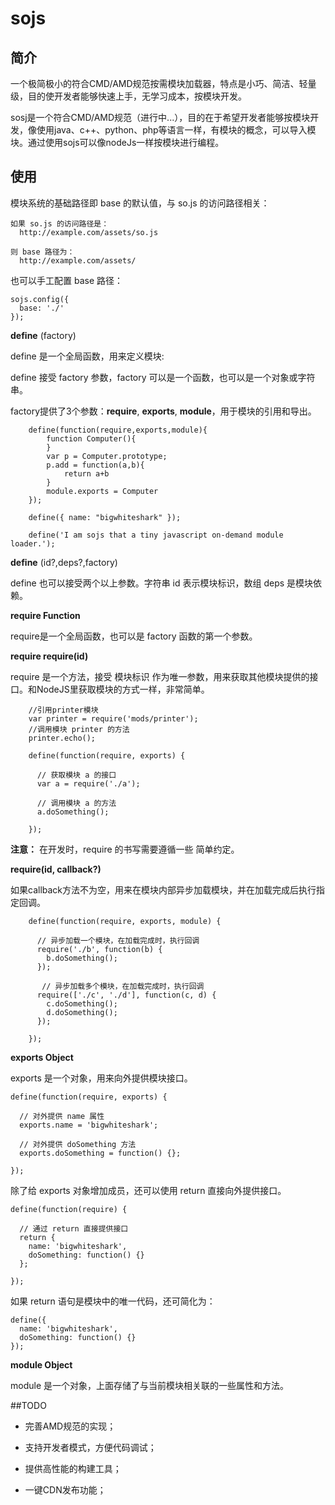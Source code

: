 #  sojs

## 简介
一个极简极小的符合CMD/AMD规范按需模块加载器，特点是小巧、简洁、轻量级，目的使开发者能够快速上手，无学习成本，按模块开发。

sosj是一个符合CMD/AMD规范（进行中...），目的在于希望开发者能够按模块开发，像使用java、c++、python、php等语言一样，有模块的概念，可以导入模块。通过使用sojs可以像nodeJs一样按模块进行编程。

## 使用
模块系统的基础路径即 base 的默认值，与 so.js 的访问路径相关：

	如果 so.js 的访问路径是：
	  http://example.com/assets/so.js

	则 base 路径为：
	  http://example.com/assets/

也可以手工配置 base 路径：

	sojs.config({
	  base: './'
	});


**define** (factory)

define 是一个全局函数，用来定义模块:

define 接受 factory 参数，factory 可以是一个函数，也可以是一个对象或字符串。

factory提供了3个参数：**require**, **exports**, **module**，用于模块的引用和导出。

		define(function(require,exports,module){
			function Computer(){
			}
			var p = Computer.prototype;
			p.add = function(a,b){
				return a+b
			}
			module.exports = Computer
		});

		define({ name: "bigwhiteshark" });

		define('I am sojs that a tiny javascript on-demand module loader.');

  **define** (id?,deps?,factory)

  define 也可以接受两个以上参数。字符串 id 表示模块标识，数组 deps 是模块依赖。

**require Function**

require是一个全局函数，也可以是 factory 函数的第一个参数。

**require require(id)**

require 是一个方法，接受 模块标识 作为唯一参数，用来获取其他模块提供的接口。和NodeJS里获取模块的方式一样，非常简单。

		//引用printer模块
		var printer = require('mods/printer');
		//调用模块 printer 的方法
		printer.echo();

		define(function(require, exports) {

		  // 获取模块 a 的接口
		  var a = require('./a');

		  // 调用模块 a 的方法
		  a.doSomething();

		});

**注意：** 在开发时，require 的书写需要遵循一些 简单约定。

**require(id, callback?)** 

 如果callback方法不为空，用来在模块内部异步加载模块，并在加载完成后执行指定回调。

		define(function(require, exports, module) {

		  // 异步加载一个模块，在加载完成时，执行回调
		  require('./b', function(b) {
		    b.doSomething();
		  });

		   // 异步加载多个模块，在加载完成时，执行回调
		  require(['./c', './d'], function(c, d) {
		    c.doSomething();
		    d.doSomething();
		  });

		});

**exports Object**

exports 是一个对象，用来向外提供模块接口。

	define(function(require, exports) {

	  // 对外提供 name 属性
	  exports.name = 'bigwhiteshark';

	  // 对外提供 doSomething 方法
	  exports.doSomething = function() {};

	});

除了给 exports 对象增加成员，还可以使用 return 直接向外提供接口。

	define(function(require) {

	  // 通过 return 直接提供接口
	  return {
	    name: 'bigwhiteshark',
	    doSomething: function() {}
	  };

	});

如果 return 语句是模块中的唯一代码，还可简化为：

	define({
	  name: 'bigwhiteshark',
	  doSomething: function() {}
	});

**module Object** 

module 是一个对象，上面存储了与当前模块相关联的一些属性和方法。


##TODO

* 完善AMD规范的实现；

* 支持开发者模式，方便代码调试；

* 提供高性能的构建工具；

* 一键CDN发布功能；




